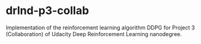 # drlnd-p3-collab
Implementation of the reinforcement learning algorithm DDPG for Project 3 (Collaboration) of Udacity Deep Reinforcement Learning nanodegree. 
